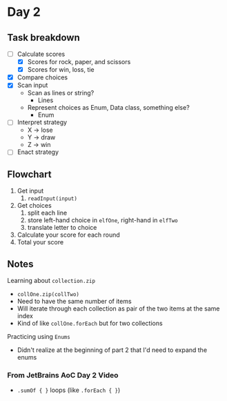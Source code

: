 # Day 2

## Task breakdown

* [ ] Calculate scores
  * [X] Scores for rock, paper, and scissors
  * [X] Scores for win, loss, tie
* [X] Compare choices
* [x] Scan input
  * Scan as lines or string?
    * Lines
  * Represent choices as Enum, Data class, something else?
    * Enum
* [ ] Interpret strategy
  * X -> lose 
  * Y -> draw 
  * Z -> win
* [ ] Enact strategy

## Flowchart

1. Get input
   1. `readInput(input)` 
2. Get choices
   1. split each line
   2. store left-hand choice in `elfOne`, right-hand in `elfTwo`
   3. translate letter to choice
3. Calculate your score for each round
4. Total your score

## Notes

Learning about `collection.zip`

* `collOne.zip(collTwo)`
* Need to have the same number of items
* Will iterate through each collection as pair of the two items at the same index
* Kind of like `collOne.forEach` but for two collections

Practicing using `Enums`

* Didn't realize at the beginning of part 2 that I'd need to expand the enums

### From JetBrains AoC Day 2 Video

* `.sumOf { }` loops (like `.forEach { }`)